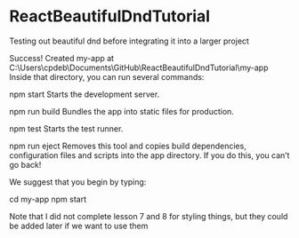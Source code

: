 # ReactBeautifulDndTutorial
 Testing out beautiful dnd before integrating it into a larger project

Success! Created my-app at C:\Users\cpdeb\Documents\GitHub\ReactBeautifulDndTutorial\my-app
Inside that directory, you can run several commands:

  npm start
    Starts the development server.

  npm run build
    Bundles the app into static files for production.

  npm test
    Starts the test runner.

  npm run eject
    Removes this tool and copies build dependencies, configuration files
    and scripts into the app directory. If you do this, you can’t go back!        

We suggest that you begin by typing:

  cd my-app
  npm start

  Note that I did not complete lesson 7 and 8 for styling things, but they could be added later if we want to use them